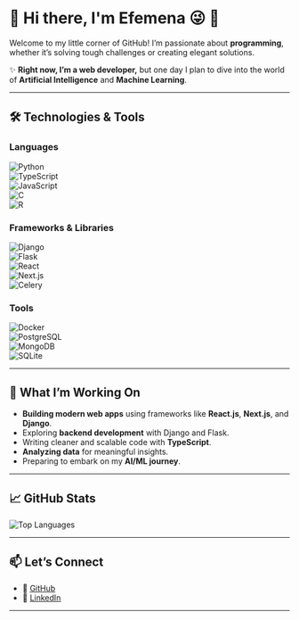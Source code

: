 # 🌟 Hi there, I'm **Efemena** 😜 👋  

Welcome to my little corner of GitHub! I’m passionate about **programming**, whether it’s solving tough challenges or creating elegant solutions.  

✨ **Right now, I’m a web developer,** but one day I plan to dive into the world of **Artificial Intelligence** and **Machine Learning**.  

---

## 🛠️ **Technologies & Tools**  

### **Languages**  
![Python](https://img.shields.io/badge/Python-3776AB?style=for-the-badge&logo=python&logoColor=white)  
![TypeScript](https://img.shields.io/badge/TypeScript-3178C6?style=for-the-badge&logo=typescript&logoColor=white)  
![JavaScript](https://img.shields.io/badge/JavaScript-F7DF1E?style=for-the-badge&logo=javascript&logoColor=black)  
![C](https://img.shields.io/badge/C-00599C?style=for-the-badge&logo=c&logoColor=white)  
![R](https://img.shields.io/badge/R-276DC3?style=for-the-badge&logo=r&logoColor=white)  

### **Frameworks & Libraries**  
![Django](https://img.shields.io/badge/Django-092E20?style=for-the-badge&logo=django&logoColor=white)  
![Flask](https://img.shields.io/badge/Flask-000000?style=for-the-badge&logo=flask&logoColor=white)  
![React](https://img.shields.io/badge/React-61DAFB?style=for-the-badge&logo=react&logoColor=black)  
![Next.js](https://img.shields.io/badge/Next.js-000000?style=for-the-badge&logo=nextdotjs&logoColor=white)  
![Celery](https://img.shields.io/badge/Celery-37814A?style=for-the-badge&logo=celery&logoColor=white)  

### **Tools**  
![Docker](https://img.shields.io/badge/Docker-2496ED?style=for-the-badge&logo=docker&logoColor=white)  
![PostgreSQL](https://img.shields.io/badge/PostgreSQL-336791?style=for-the-badge&logo=postgresql&logoColor=white)  
![MongoDB](https://img.shields.io/badge/MongoDB-47A248?style=for-the-badge&logo=mongodb&logoColor=white)  
![SQLite](https://img.shields.io/badge/SQLite-003B57?style=for-the-badge&logo=sqlite&logoColor=white)  

---

## 🌱 **What I’m Working On**  
- **Building modern web apps** using frameworks like **React.js**, **Next.js**, and **Django**.  
- Exploring **backend development** with Django and Flask.  
- Writing cleaner and scalable code with **TypeScript**.  
- **Analyzing data** for meaningful insights.  
- Preparing to embark on my **AI/ML journey**.  

---

## 📈 **GitHub Stats**  
![Top Languages](https://github-readme-stats.vercel.app/api/top-langs/?username=novice000&layout=compact)  

---

## 📫 **Let’s Connect**  
- 🔗 [GitHub](https://github.com/novice000)  
- 💼 [LinkedIn](https://www.linkedin.com/in/efemena-esegbue-974a9a317)  

--- 
